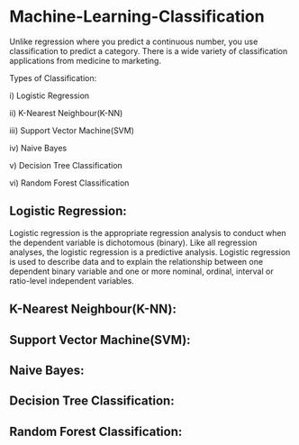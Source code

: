 # Machine-Learning-Classification

Unlike regression where you predict a continuous number, you use classification to predict a category. There is a wide variety of classification applications from medicine to marketing.

Types of Classification:

  i) Logistic Regression

 ii) K-Nearest Neighbour(K-NN)

iii) Support Vector Machine(SVM)

 iv) Naive Bayes

  v) Decision Tree Classification

 vi) Random Forest Classification


## Logistic Regression: 
Logistic regression is the appropriate regression analysis to conduct when the dependent variable is dichotomous (binary).  Like all regression analyses, the logistic regression is a predictive analysis.  Logistic regression is used to describe data and to explain the relationship between one dependent binary variable and one or more nominal, ordinal, interval or ratio-level independent variables.

## K-Nearest Neighbour(K-NN):


## Support Vector Machine(SVM):


## Naive Bayes:


## Decision Tree Classification:


## Random Forest Classification:


